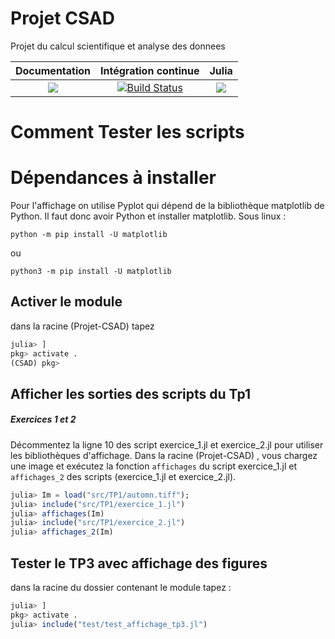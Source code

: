 # Projet CSAD
Projet du calcul scientifique et analyse des donnees


| **Documentation** | **Intégration continue** | **Julia** |
|:-----------------:|:------------------------:|:---------:|
|[![](https://img.shields.io/badge/docs-dev-blue.svg)](https://mathn7.github.io/Projet-CSAD/dev)|[![Build Status](https://travis-ci.com/mathn7/Projet-CSAD.svg?branch=master)](https://travis-ci.com/mathn7/Projet-CSAD)|[![](https://img.shields.io/github/v/release/JuliaLang/julia.svg)](https://docs.julialang.org)|


# Comment Tester les scripts

# Dépendances à installer
Pour l'affichage on utilise Pyplot qui dépend de la
bibliothèque matplotlib de Python.
Il faut donc avoir Python et installer matplotlib.
Sous linux :
```linux
python -m pip install -U matplotlib
```
ou
```linux
python3 -m pip install -U matplotlib
```

## Activer le module
dans la racine (Projet-CSAD) tapez

```julia
julia> ]
pkg> activate .
(CSAD) pkg>
```

## Afficher les sorties des scripts du Tp1
##### Exercices 1 et 2
Décommentez la ligne 10 des script exercice_1.jl et exercice_2.jl
pour utiliser les bibliothèques d'affichage.
Dans la racine (Projet-CSAD) , vous chargez une image et
exécutez la fonction `affichages` du script exercice_1.jl et
`affichages_2` des scripts (exercice_1.jl et exercice_2.jl).

```julia
julia> Im = load("src/TP1/automn.tiff");
julia> include("src/TP1/exercice_1.jl")
julia> affichages(Im)
julia> include("src/TP1/exercice_2.jl")
julia> affichages_2(Im)
```
## Tester le TP3 avec affichage des figures
dans la racine du dossier contenant le module tapez :
```julia
julia> ]
pkg> activate .
julia> include("test/test_affichage_tp3.jl")
```
